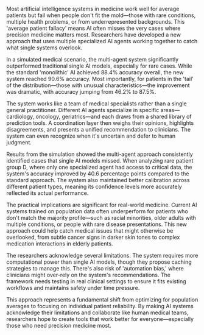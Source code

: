 Most artificial intelligence systems in medicine work well for average patients but fail when people don't fit the mold—those with rare conditions, multiple health problems, or from underrepresented backgrounds. This 'average patient fallacy' means AI often misses the very cases where precision medicine matters most. Researchers have developed a new approach that uses multiple specialized AI agents working together to catch what single systems overlook.

In a simulated medical scenario, the multi-agent system significantly outperformed traditional single AI models, especially for rare cases. While the standard 'monolithic' AI achieved 88.4% accuracy overall, the new system reached 90.6% accuracy. Most importantly, for patients in the 'tail' of the distribution—those with unusual characteristics—the improvement was dramatic, with accuracy jumping from 46.2% to 87.5%.

The system works like a team of medical specialists rather than a single general practitioner. Different AI agents specialize in specific areas—cardiology, oncology, geriatrics—and each draws from a shared library of prediction tools. A coordination layer then weighs their opinions, highlights disagreements, and presents a unified recommendation to clinicians. The system can even recognize when it's uncertain and defer to human judgment.

Results from the simulation showed the multi-agent approach consistently identified cases that single AI models missed. When analyzing rare patient group D, where only one specialized agent had access to critical data, the system's accuracy improved by 40.6 percentage points compared to the standard approach. The system also maintained better calibration across different patient types, meaning its confidence levels more accurately reflected its actual performance.

The practical implications are significant for real-world medicine. Current AI systems trained on population data often underperform for patients who don't match the majority profile—such as racial minorities, older adults with multiple conditions, or people with rare disease presentations. This new approach could help catch medical issues that might otherwise be overlooked, from subtle cancer signs in darker skin tones to complex medication interactions in elderly patients.

The researchers acknowledge several limitations. The system requires more computational power than single AI models, though they propose caching strategies to manage this. There's also risk of 'automation bias,' where clinicians might over-rely on the system's recommendations. The framework needs testing in real clinical settings to ensure it fits existing workflows and maintains safety under time pressure.

This approach represents a fundamental shift from optimizing for population averages to focusing on individual patient reliability. By making AI systems acknowledge their limitations and collaborate like human medical teams, researchers hope to create tools that work better for everyone—especially those who need precision medicine most.